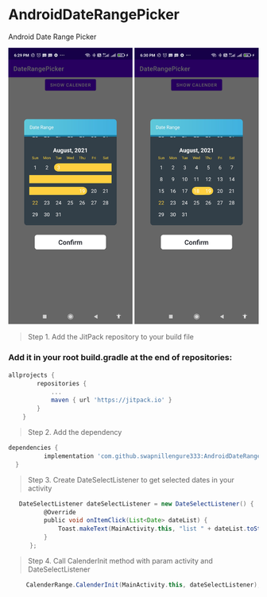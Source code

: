 # AndroidDateRangePicker
Android Date Range Picker

<p align="center">
  <img src="https://github.com/swapnillengure333/AndroidDateRangePicker/blob/master/Screenshot_2021-08-22-18-29-48-257_com.swapnillengure.daterangepicker.jpg" width="250" title="Screenshot">
  <img src="https://github.com/swapnillengure333/AndroidDateRangePicker/blob/master/Screenshot_2021-08-22-18-30-04-298_com.swapnillengure.daterangepicker.jpg" width="250" alt="Screenshot">
</p>

>Step 1. Add the JitPack repository to your build file
<h3>Add it in your root build.gradle at the end of repositories:</h3>

```gradle
allprojects {
		repositories {
			...
			maven { url 'https://jitpack.io' }
		}
	}
  ```
  
  >Step 2. Add the dependency
  
  ```gradle
  dependencies {
	        implementation 'com.github.swapnillengure333:AndroidDateRangePicker:Tag'
	}
  ```
  
  >Step 3. Create DateSelectListener to get selected dates in your activity
  
  
  ```gradle
     DateSelectListener dateSelectListener = new DateSelectListener() {
            @Override
            public void onItemClick(List<Date> dateList) {
                Toast.makeText(MainActivity.this, "list " + dateList.toString(), Toast.LENGTH_LONG).show();
            }
        };
  ```
  
  >Step 4. Call CalenderInit method with param activity and DateSelectListener
  
  
  ```gradle
       CalenderRange.CalenderInit(MainActivity.this, dateSelectListener);
  ```
  
  
